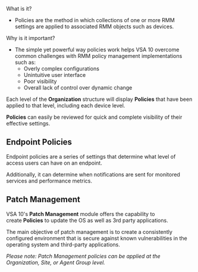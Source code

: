 What is it?
- Policies are the method in which collections of one or more RMM settings are applied to associated RMM objects such as devices.

Why is it important?
- The simple yet powerful way policies work helps VSA 10 overcome common challenges with RMM policy management implementations such as:
	- Overly complex configurations
	- Unintuitive user interface
	- Poor visibility
	- Overall lack of control over dynamic change

Each level of the **Organization** structure will display **Policies** that have been applied to that level, including each device level.

**Policies** can easily be reviewed for quick and complete visibility of their effective settings.


## Endpoint Policies

Endpoint policies are a series of settings that determine what level of access users can have on an endpoint.

Additionally, it can determine when notifications are sent for monitored services and performance metrics.

## Patch Management

VSA 10's **Patch Management** module offers the capability to create **Policies** to update the OS as well as 3rd party applications.

The main objective of patch management is to create a consistently configured environment that is secure against known vulnerabilities in the operating system and third-party applications.

_Please note: Patch Management policies can be applied at the Organization, Site, or Agent Group level._

